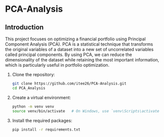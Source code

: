 # PCA-Analysis

## Introduction
This project focuses on optimizing a financial portfolio using Principal Component Analysis (PCA). PCA is a statistical technique that transforms the original variables of a dataset into a new set of uncorrelated variables called principal components. By using PCA, we can reduce the dimensionality of the dataset while retaining the most important information, which is particularly useful in portfolio optimization.

1. Clone the repository:
    ```sh
    git clone https://github.com/itee26/PCA-Analysis.git
    cd PCA_Analysis
    ```

2. Create a virtual environment:
    ```sh
    python -m venv venv
    source venv/bin/activate   # On Windows, use `venv\Scripts\activate`
    ```

3. Install the required packages:
    ```sh
    pip install -r requirements.txt

